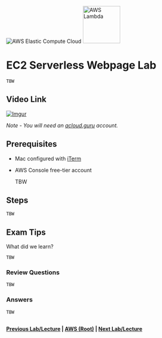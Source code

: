 ![AWS Elastic Compute Cloud](https://i.imgur.com/9awJmtb.png) <img src="https://i.imgur.com/Zjwx7ca.png" height="100" title="AWS Lambda" />


EC2 Serverless Webpage Lab
======

    TBW


## Video Link

[![Imgur](https://i.imgur.com/aCrjbbn.png)](https://acloud.guru/course/aws-certified-solutions-architect-associate/learn/ec2/e4d57fc6-3a48-c827-fe30-aed6c1bc6051/watch)

*Note - You will need an [acloud.guru](acloud.guru) account.*


## Prerequisites

*   Mac configured with [iTerm](https://iterm2.com/)
*   AWS Console free-tier account

    
    TBW
    

## Steps

    TBW

## Exam Tips

What did we learn? 

    TBW
    

### Review Questions

    TBW
    

### Answers

    TBW


##

**[Previous Lab/Lecture](ec2-lambda.md) | [AWS (Root)](../readme.adoc) | [Next Lab/Lecture](ec2-serverless-webpage-lab.md)** 
